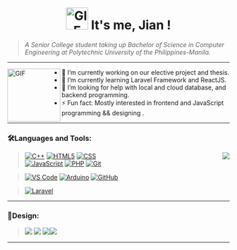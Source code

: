 <h1 align="center">
<img alt="GIF" height="50px"src="https://media.giphy.com/media/SvidICxdLgdlJxUeQZ/giphy.gif" />  It's me, Jian !
</h1>

> *A Senior College student taking up Bachelor of Science in Computer Engineering  at Polytechnic University of the Philippines-Manila.*
***

<img align="left" alt="GIF" height="120px"  src="https://media.giphy.com/media/LMcB8XospGZO8UQq87/giphy.gif" />


- 🔭 I’m currently working on our elective project and thesis.
- 🌱 I’m currently learning Laravel Framework and ReactJS.
- 🤔 I’m looking for help with local and cloud database, and backend programming.
- ⚡ Fun fact: Mostly interested in frontend and JavaScript programming && designing .

***

<h3> 🛠️Languages and Tools: </h3>

<img align="right" src="https://github-readme-stats.vercel.app/api/top-langs/?username=Ms-Yosa&layout=compact&theme=merko"/>



> [![C++](https://img.shields.io/badge/-C%2B%2B-00599C?style=for-the-badge&labelColor=black&logo=c%2B%2B&logoColor=00599C)](#) 
[![HTML5](https://img.shields.io/badge/-HTML5-E34F26?style=for-the-badge&labelColor=black&logo=html5&logoColor=E34F26)](#)
[![CSS](https://img.shields.io/badge/-CSS3-1572B6?style=for-the-badge&labelColor=black&logo=css3&logoColor=1572B6)](#) <br>
[![JavaScript](https://img.shields.io/badge/-JavaScript-F7DF1E?style=for-the-badge&labelColor=black&logo=javascript&logoColor=F7DF1E)](#)
[![PHP](https://img.shields.io/badge/-PHP-777BB4?style=for-the-badge&labelColor=black&logo=php&logoColor=777BB4)](#)
[![Git](https://img.shields.io/badge/-Git-F05032?style=for-the-badge&labelColor=black&logo=git&logoColor=F05032)](#)


> [![VS Code](https://img.shields.io/badge/-VS_Code-007ACC?style=for-the-badge&labelColor=black&logo=visual%20studio%20code&logoColor=007ACC)](#)
[![Arduino](https://img.shields.io/badge/-Arduino_IDE-00979D?style=for-the-badge&labelColor=black&logo=arduino&logoColor=00979D)](#)
[![GitHub](https://img.shields.io/badge/-GitHub-181717?style=for-the-badge&labelColor=black&logo=github&logoColor=white)](#)

> [![Laravel](https://img.shields.io/badge/-Laravel-FF2D20?style=for-the-badge&labelColor=black&logo=laravel&logoColor=FF2D20)](#)

***

<h3> 🎨Design: </h3>

> <img src="https://img.icons8.com/color/35/000000/adobe-illustrator--v2.png"/> <img src="https://img.icons8.com/color/35/000000/adobe-xd--v2.png"/> <img src="https://img.icons8.com/color/35/000000/adobe-photoshop--v2.png"/><img  src="https://img.icons8.com/cute-clipart/35/000000/canva.png"/>

*** 

<!-- <img width="420px" src="https://github-readme-stats.vercel.app/api?username=Ms-Yosa&show_icons=true&theme=merko"/> <img width="420px" src="http://github-readme-streak-stats.herokuapp.com?user=Ms-Yosa&theme=merko&hide_border=true&date_format=j%20M%5B%20Y%5D"/>
 -->


<!-- ![ GitHub stats](https://github-readme-stats.vercel.app/api?username=Ms-Yosa&show_icons=true&theme=merko) 
![GitHub Streak](http://github-readme-streak-stats.herokuapp.com?user=Ms-Yosa&theme=merko&hide_border=true&date_format=j%20M%5B%20Y%5D)



 -->

